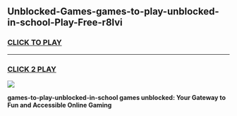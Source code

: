 
## Unblocked-Games-games-to-play-unblocked-in-school-Play-Free-r8lvi
<h3>
<a href="https://premium76.site?title=games-to-play-unblocked-in-school&ref=18A">CLICK TO PLAY</a></h3>
<hr>

<h3>
<a href="https://premium76.site?title=games-to-play-unblocked-in-school&ref=18A">CLICK 2 PLAY</a>
  
</h3>

<a href="https://premium76.site?title=games-to-play-unblocked-in-school&ref=18A"><img src="https://clearcache.store/games.png"></a>


**games-to-play-unblocked-in-school games unblocked: Your Gateway to Fun and Accessible Online Gaming**
